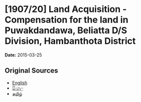 # [1907/20] Land Acquisition - Compensation for the land in Puwakdandawa, Beliatta  D/S Division, Hambanthota District

**Date:** 2015-03-25

## Original Sources

- [English](https://documents.gov.lk/view/extra-gazettes/2015/3/1907-20_E.pdf)
- [සිංහල](https://documents.gov.lk/view/extra-gazettes/2015/3/1907-20_S.pdf)
- [தமிழ்](https://documents.gov.lk/view/extra-gazettes/2015/3/1907-20_T.pdf)
